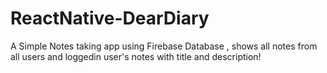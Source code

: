 # ReactNative-DearDiary


A Simple Notes taking app using Firebase Database , shows all notes from all users and loggedin user's notes with title and description!
